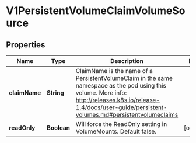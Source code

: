 
# V1PersistentVolumeClaimVolumeSource

## Properties
Name | Type | Description | Notes
------------ | ------------- | ------------- | -------------
**claimName** | **String** | ClaimName is the name of a PersistentVolumeClaim in the same namespace as the pod using this volume. More info: http://releases.k8s.io/release-1.4/docs/user-guide/persistent-volumes.md#persistentvolumeclaims | 
**readOnly** | **Boolean** | Will force the ReadOnly setting in VolumeMounts. Default false. |  [optional]



